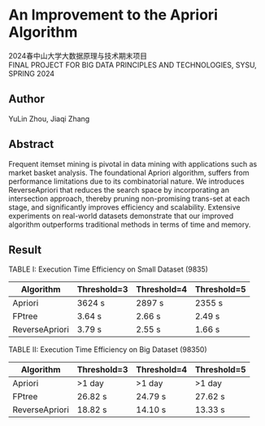 # An Improvement to the Apriori Algorithm
2024春中山大学大数据原理与技术期末项目  
FINAL PROJECT FOR BIG DATA PRINCIPLES AND TECHNOLOGIES, SYSU, SPRING 2024

## Author
YuLin Zhou, Jiaqi Zhang

## Abstract
Frequent itemset mining is pivotal in data mining with applications such as market basket analysis. The foundational Apriori algorithm, suffers from performance limitations due to its combinatorial nature. We introduces ReverseApriori that reduces the search space by incorporating an intersection approach, thereby pruning non-promising trans-set at each stage, and significantly improves efficiency and scalability. Extensive experiments on real-world datasets demonstrate that our improved algorithm outperforms traditional methods in terms of time and memory.

## Result
TABLE I: Execution Time Efficiency on Small Dataset (9835)

| Algorithm      | Threshold=3 | Threshold=4 | Threshold=5 |
|----------------|-------------|-------------|-------------|
| Apriori        | 3624 s      | 2897 s      | 2355 s      |
| FPtree         | 3.64 s      | 2.66 s      | 2.49 s      |
| ReverseApriori | 3.79 s      | 2.55 s      | 1.66 s      |

TABLE II: Execution Time Efficiency on Big Dataset (98350)

| Algorithm      | Threshold=3 | Threshold=4 | Threshold=5 |
|----------------|-------------|-------------|-------------|
| Apriori        | >1 day      | >1 day      | >1 day      |
| FPtree         | 26.82 s     | 24.79 s     | 27.62 s     |
| ReverseApriori | 18.82 s     | 14.10 s     | 13.33 s     |
